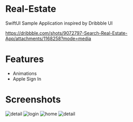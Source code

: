 # Real-Estate

SwiftUI Sample Application inspired by Dribbble UI

https://dribbble.com/shots/9072797-Search-Real-Estate-App/attachments/1168258?mode=media

# Features
- Animations
- Apple Sign In

# Screenshots
![detail](./Resources/walkthrough.png)
![login](./Resources/login.png)
![home](./Resources/home.png)
![detail](./Resources/detail.png)
